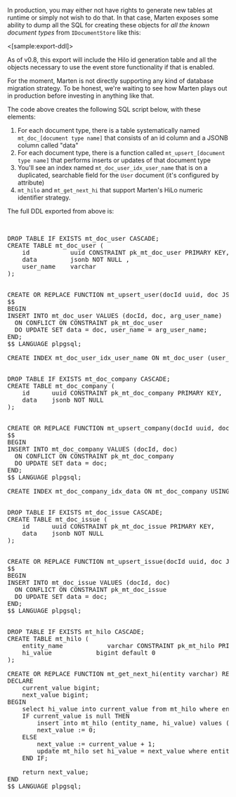 <!--Title:Exporting the Schema Definition-->

In production, you
may either not have rights to generate new tables at runtime or simply not wish to do that. In that case, Marten exposes some ability to dump all
the SQL for creating these objects for *all the known document types* from `IDocumentStore` like this:

<[sample:export-ddl]>

As of v0.8, this export will include the Hilo id generation table and all the objects necessary to use the event store functionality if that is enabled.

For the moment, Marten is not directly supporting any kind of database migration strategy. To be honest, we're waiting to see how Marten plays out in production before investing in anything like that.

The code above creates the following SQL script below, with these elements:

1. For each document type, there is a table systematically named `mt_doc_[document type name]` that consists of an id column and a 
   JSONB column called "data"
1. For each document type, there is a function called `mt_upsert_[document type name]` that performs inserts or updates of that document type
1. You'll see an index named `mt_doc_user_idx_user_name` that is on a duplicated, searchable field for the `User` document (it's configured by attribute)
1. `mt_hilo` and `mt_get_next_hi` that support Marten's HiLo numeric identifier strategy.


The full DDL exported from above is:

<pre>


DROP TABLE IF EXISTS mt_doc_user CASCADE;
CREATE TABLE mt_doc_user (
    id           uuid CONSTRAINT pk_mt_doc_user PRIMARY KEY,
    data         jsonb NOT NULL ,
    user_name    varchar 
);


CREATE OR REPLACE FUNCTION mt_upsert_user(docId uuid, doc JSONB, arg_user_name varchar) RETURNS VOID AS
$$
BEGIN
INSERT INTO mt_doc_user VALUES (docId, doc, arg_user_name)
  ON CONFLICT ON CONSTRAINT pk_mt_doc_user
  DO UPDATE SET data = doc, user_name = arg_user_name;
END;
$$ LANGUAGE plpgsql;

CREATE INDEX mt_doc_user_idx_user_name ON mt_doc_user (user_name)


DROP TABLE IF EXISTS mt_doc_company CASCADE;
CREATE TABLE mt_doc_company (
    id      uuid CONSTRAINT pk_mt_doc_company PRIMARY KEY,
    data    jsonb NOT NULL 
);


CREATE OR REPLACE FUNCTION mt_upsert_company(docId uuid, doc JSONB) RETURNS VOID AS
$$
BEGIN
INSERT INTO mt_doc_company VALUES (docId, doc)
  ON CONFLICT ON CONSTRAINT pk_mt_doc_company
  DO UPDATE SET data = doc;
END;
$$ LANGUAGE plpgsql;

CREATE INDEX mt_doc_company_idx_data ON mt_doc_company USING gin (data jsonb_path_ops)


DROP TABLE IF EXISTS mt_doc_issue CASCADE;
CREATE TABLE mt_doc_issue (
    id      uuid CONSTRAINT pk_mt_doc_issue PRIMARY KEY,
    data    jsonb NOT NULL 
);


CREATE OR REPLACE FUNCTION mt_upsert_issue(docId uuid, doc JSONB) RETURNS VOID AS
$$
BEGIN
INSERT INTO mt_doc_issue VALUES (docId, doc)
  ON CONFLICT ON CONSTRAINT pk_mt_doc_issue
  DO UPDATE SET data = doc;
END;
$$ LANGUAGE plpgsql;


DROP TABLE IF EXISTS mt_hilo CASCADE;
CREATE TABLE mt_hilo (
    entity_name            varchar CONSTRAINT pk_mt_hilo PRIMARY KEY,
    hi_value            bigint default 0
);

CREATE OR REPLACE FUNCTION mt_get_next_hi(entity varchar) RETURNS int AS $$
DECLARE
    current_value bigint;
    next_value bigint;
BEGIN
    select hi_value into current_value from mt_hilo where entity_name = entity;
    IF current_value is null THEN
        insert into mt_hilo (entity_name, hi_value) values (entity, 0);
        next_value := 0;
    ELSE
        next_value := current_value + 1;
        update mt_hilo set hi_value = next_value where entity_name = entity;
    END IF;

    return next_value;
END
$$ LANGUAGE plpgsql;


</pre>
